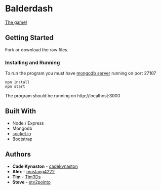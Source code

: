 # Balderdash

[The game!](https://en.wikipedia.org/wiki/Balderdash)

## Getting Started

Fork or download the raw files. 


### Installing and Running

To run the program you must have [mongodb server](https://www.mongodb.com/download-center#community) running on port 27107

```
npm install
npm start
```
The program should be running on http://localhost:3000

## Built With

* Node / Express
* Mongodb
* [socket.io](https://socket.io/)
* Bootstrap

## Authors

* **Cade Kynaston** - [cadekynaston](https://github.com/cadekynaston)
* **Alex** - [mustang4222](https://github.com/mustang4222)
* **Tim** - [Tim3Ds](https://github.com/Tim3Ds)
* **Steve** - [stv2pointo](https://github.com/stv2pointo)


